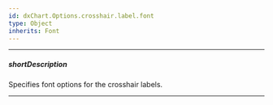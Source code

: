 ```yaml
---
id: dxChart.Options.crosshair.label.font
type: Object
inherits: Font
---
```

---
##### shortDescription
Specifies font options for the crosshair labels.

---

